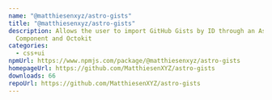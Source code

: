 ```yaml
---
name: "@matthiesenxyz/astro-gists"
title: "@matthiesenxyz/astro-gists"
description: Allows the user to import GitHub Gists by ID through an Astro
  Component and Octokit
categories:
  - css+ui
npmUrl: https://www.npmjs.com/package/@matthiesenxyz/astro-gists
homepageUrl: https://github.com/MatthiesenXYZ/astro-gists
downloads: 66
repoUrl: https://github.com/MatthiesenXYZ/astro-gists
---
```

